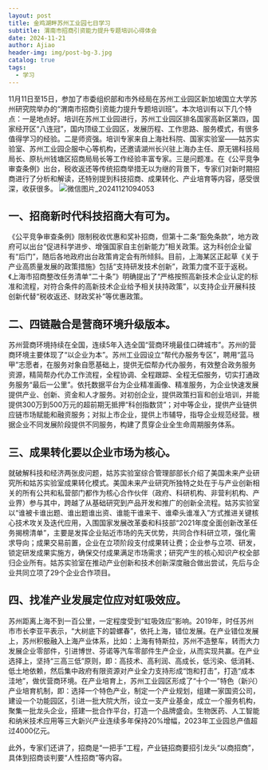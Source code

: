 ```yaml
---
layout: post
title: 金鸡湖畔苏州工业园七日学习
subtitle: 渭南市招商引资能力提升专题培训心得体会
date: 2024-11-21
author: Ajiao
header-img: img/post-bg-3.jpg
catalog: true
tags:
  - 学习
---
```

11月11日至15日，参加了市委组织部和市外经局在苏州工业园区新加坡国立大学苏州研究院举办的“渭南市招商引资能力提升专题培训班”。本次培训有以下几个特点：一是地点好。培训在苏州工业园进行，苏州工业园区排名国家高新区第四，国家经开区“八连冠”，国内顶级工业园区，发展历程、工作思路、服务模式，有很多值得学习的经验。二是师资强。培训专家来自上海社科院、国家实验室——姑苏实验室、苏州工业园企服中心等机构，还邀请湖州长兴驻上海办主任、原无锡科技局局长、原杭州钱塘区招商局局长等工作经验丰富专家。三是问题准。在《公平竞争审查条例》出台，税收返还等传统招商举措无以为继的背景下，专家们对新时期招商进行了分析和解读，还特别提到科技招商、成果转化、产业培育等内容，感受很深，收获很多。
![微信图片_20241121094053](https://image.baidu.com/search/down?url=https://tvax4.sinaimg.cn/large/0089JD2uly1hvtm4vri1xj31it0zjdsi.jpg)
## 一、招商新时代科技招商大有可为。
《公平竞争审查条例》限制税收优惠和奖补招商，但第十二条“豁免条款”，地方政府可以出台“促进科学进步、增强国家自主创新能力”相关政策。这为科创企业留有“后门”，随后各地政府出台政策肯定会有所倾斜。目前，上海某区正起草《关于产业高质量发展的政策措施》包括“支持研发技术创新”，政策力度不亚于返税。《上海市招商整改任务清单“二十条”》明确提出了“严格按照高新技术企业认定的标准和流程，对符合条件的高新技术企业给予相关扶持政策”，以支持企业开展科技创新代替“税收返还、财政奖补”等优惠政策。

## 二、四链融合是营商环境升级版本。
苏州营商环境持续在全国，连续5年入选全国“营商环境最佳口碑城市”。苏州的营商环境主要体现了“以企业为本”。苏州工业园设立“帮代办服务专区”，聘用“蓝马甲”志愿者，在服务对象自愿基础上，提供无偿帮办代办服务，有效整合政务服务资源，精简帮办代办工作流程，全程协调、全程跟踪、全程无偿服务，切实打通政务服务“最后一公里”。依托数据平台为企业精准画像、精准服务，为企业快速发展提供产业、创新、资金和人才服务。对初创企业，提供政策扫盲和创业培训，并能提供300万到500万元的超前期无抵押“科创指数贷”；对中等企业，提供产业链供应链市场赋能和融资服务；对拟上市企业，提供上市辅导，指导企业规范经营。根据企业不同发展阶段提供不同服务，构建了贯穿企业全生命周期服务体系。

## 三、成果转化要以企业市场为核心。
就破解科技和经济两张皮问题，姑苏实验室综合管理部部长介绍了美国未来产业研究所和姑苏实验室成果转化模式。美国未来产业研究所独特之处在于与产业创新相关的所有公共和私营部门都作为核心合作伙伴（政府、科研机构、非营利机构、产业界）参与其中，跨越了从基础研究到产品开发和推广的创新全流程。姑苏实验室以“谁被卡谁出题、谁出题谁出资、谁能干谁来干、谁牵头谁准入”方式推进关键核心技术攻关及迭代应用，入围国家发展改革委和科技部“2021年度全面创新改革任务揭榜清单”，主要是发挥企业贴近市场的先天优势，共同合作科研立项，强化需求导向；成果交易前置，企业在立项阶段支付成果转让费；企业参与立项、研发，锁定研发成果实施方，确保交付成果满足市场需求；研究产生的核心知识产权全部归企业所有。姑苏实验室在推动产业创新和技术创新深度融合做出尝试，先后与企业共同立项了29个企业合作项目。

## 四、找准产业发展定位应对虹吸效应。
苏州距离上海不到一百公里，一定程度受到“虹吸效应”影响。2019年，时任苏州市市长李亚平表示，“大树底下的碧螺春”，依托上海，错位发展。在产业错位发展上，苏州积极融入上海产业体系，比如：上海有特斯拉，苏州不造整车，转而大力发展企业零部件，引进博世、芬诺等汽车零部件生产企业，从而实现共赢。在产业选择上，坚持“三高三低”原则，即：高技术、高利润、高成长，低污染、低消耗、低土地依赖，然后集中政府有限资源对产业全力支持形成“饱和打击”，打造“成本洼地”，做优营商环境。在产业培育上，苏州工业园区形成了“十个一”特色（新兴）产业培育机制，即：选择一个特色产业，制定一个产业规划，组建一家国资公司，建设一个功能园区，引进一批大院大所，设立一支产业基金，成立一个服务机构，聚集一批龙头企业，搭建一批合作平台，打造一个品牌盛会。生物医药、人工智能和纳米技术应用等三大新兴产业连续多年保持20%增幅，2023年工业园总产值超过4000亿元。

此外，专家们还讲了，招商是“一把手”工程，产业链招商要招引龙头“以商招商”，具体到招商谈判要“人性招商”等内容。